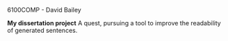 6100COMP - David Bailey

</n>
<B> My dissertation project</B>
</n>
A quest, pursuing a tool to improve the readability of generated sentences.
